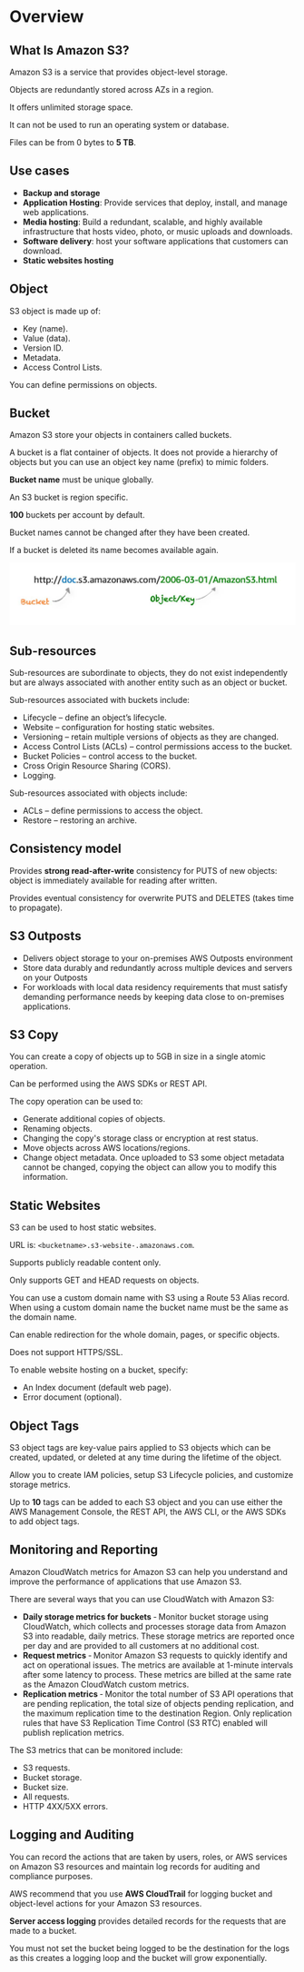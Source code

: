 # Overview

## What Is Amazon S3?

Amazon S3 is a service that provides object-level storage.

Objects are redundantly stored across AZs in a region.

It offers unlimited storage space.

It can not be used to run an operating system or database.

Files can be from 0 bytes to **5 TB**.


## Use cases

- **Backup and storage**
- **Application Hosting**: Provide services that deploy, install, and manage web applications.
- **Media hosting**: Build a redundant, scalable, and highly available infrastructure that hosts video, photo, or music uploads and downloads.
- **Software delivery**: host your software applications that customers can download.
- **Static websites hosting**


## Object

S3 object is made up of:

- Key (name).
- Value (data).
- Version ID.
- Metadata.
- Access Control Lists.

You can define permissions on objects.


## Bucket

Amazon S3 store your objects in containers called buckets.

A bucket is a flat container of objects. It does not provide a hierarchy of objects but you can use an object key name (prefix) to mimic folders.

**Bucket name** must be unique globally.

An S3 bucket is region specific.

**100** buckets per account by default.

Bucket names cannot be changed after they have been created.

If a bucket is deleted its name becomes available again.

![](./images/s3.png)


## Sub-resources

Sub-resources are subordinate to objects, they do not exist independently but are always associated with another entity such as an object or bucket.

Sub-resources associated with buckets include:
- Lifecycle – define an object’s lifecycle.
- Website – configuration for hosting static websites.
- Versioning – retain multiple versions of objects as they are changed.
- Access Control Lists (ACLs) – control permissions access to the bucket.
- Bucket Policies – control access to the bucket.
- Cross Origin Resource Sharing (CORS).
- Logging.

Sub-resources associated with objects include:
- ACLs – define permissions to access the object.
- Restore – restoring an archive.


## Consistency model

Provides **strong read-after-write** consistency for PUTS of new objects: object is immediately available for reading after written.

Provides eventual consistency for overwrite PUTS and DELETES (takes time to propagate).


## S3 Outposts

- Delivers object storage to your on-premises AWS Outposts environment
- Store data durably and redundantly across multiple devices and servers on your Outposts
- For workloads with local data residency requirements that must satisfy demanding performance needs by keeping data close to on-premises applications.


## S3 Copy

You can create a copy of objects up to 5GB in size in a single atomic operation.

Can be performed using the AWS SDKs or REST API.

The copy operation can be used to:

- Generate additional copies of objects.
- Renaming objects.
- Changing the copy's storage class or encryption at rest status.
- Move objects across AWS locations/regions.
- Change object metadata. Once uploaded to S3 some object metadata cannot be changed, copying the object can allow you to modify this information.


## Static Websites

S3 can be used to host static websites.

URL is: `<bucketname>.s3-website-.amazonaws.com`.

Supports publicly readable content only.

Only supports GET and HEAD requests on objects.

You can use a custom domain name with S3 using a Route 53 Alias record. When using a custom domain name the bucket name must be the same as the domain name.

Can enable redirection for the whole domain, pages, or specific objects.

Does not support HTTPS/SSL.

To enable website hosting on a bucket, specify:
- An Index document (default web page).
- Error document (optional).


## Object Tags

S3 object tags are key-value pairs applied to S3 objects which can be created, updated, or deleted at any time during the lifetime of the object.

Allow you to create IAM policies, setup S3 Lifecycle policies, and customize storage metrics.

Up to **10** tags can be added to each S3 object and you can use either the AWS Management Console, the REST API, the AWS CLI, or the AWS SDKs to add object tags.


## Monitoring and Reporting

Amazon CloudWatch metrics for Amazon S3 can help you understand and improve the performance of applications that use Amazon S3.

There are several ways that you can use CloudWatch with Amazon S3:
- **Daily storage metrics for buckets** ‐ Monitor bucket storage using CloudWatch, which collects and processes storage data from Amazon S3 into readable, daily metrics. These storage metrics are reported once per day and are provided to all customers at no additional cost.
- **Request metrics** ‐ Monitor Amazon S3 requests to quickly identify and act on operational issues. The metrics are available at 1-minute intervals after some latency to process. These metrics are billed at the same rate as the Amazon CloudWatch custom metrics.
- **Replication metrics** ‐ Monitor the total number of S3 API operations that are pending replication, the total size of objects pending replication, and the maximum replication time to the destination Region. Only replication rules that have S3 Replication Time Control (S3 RTC) enabled will publish replication metrics.

The S3 metrics that can be monitored include:
- S3 requests.
- Bucket storage.
- Bucket size.
- All requests.
- HTTP 4XX/5XX errors.


## Logging and Auditing

You can record the actions that are taken by users, roles, or AWS services on Amazon S3 resources and maintain log records for auditing and compliance purposes.

AWS recommend that you use **AWS CloudTrail** for logging bucket and object-level actions for your Amazon S3 resources.

**Server access logging** provides detailed records for the requests that are made to a bucket.

You must not set the bucket being logged to be the destination for the logs as this creates a logging loop and the bucket will grow exponentially.